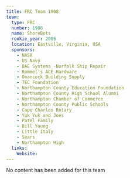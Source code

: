 ```yaml
---
title: FRC Team 1908
team:
  type: FRC
  number: 1908
  name: ShoreBots
  rookie_year: 2006
  location: Eastville, Virginia, USA
  sponsors:
    - NASA
    - US Navy
    - BAE Systems -Norfolk Ship Repair
    - Rommel's ACE Hardware
    - Onancock Building Supply
    - TEC Foundation
    - Northampton County Education Foundation
    - Northampton County High School Alumni
    - Northampton Chamber of Commerce
    - Northampton County Public Schools
    - Cape Charles Rotary
    - Yuk Yuk and Joes
    - Patel Family
    - Bill Young
    - Little Italy
    - Sears
    - Northampton High
  links:
    Website: 
---
```

No content has been added for this team